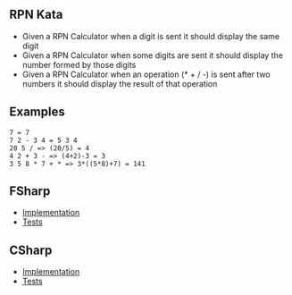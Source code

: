 ## RPN Kata

* Given a RPN Calculator when a digit is sent it should display the same digit
* Given a RPN Calculator when some digits are sent it should display the number formed by those digits
* Given a RPN Calculator when an operation (* + / -) is sent after two numbers it should display the result of that operation

## Examples

```
7 = 7
7 2 - 3 4 = 5 3 4
20 5 / => (20/5) = 4
4 2 + 3 - => (4+2)-3 = 3
3 5 8 * 7 + * => 3*((5*8)+7) = 141
```

## FSharp

* [Implementation](FSharp/UnitTest1.fs#L5)
* [Tests](FSharp/UnitTest1.fs#L32)

## CSharp

* [Implementation](CSharp/src/Calculator/RPNCalculator.cs)
* [Tests](CSharp/tests/Calculator.Tests/RPNCalculatorShould.cs)